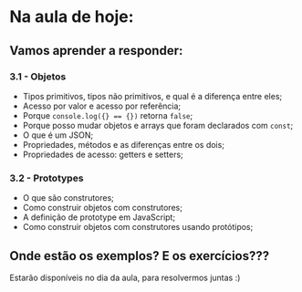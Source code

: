 # Na aula de hoje:

## Vamos aprender a responder:

### 3.1 - Objetos
- Tipos primitivos, tipos não primitivos, e qual é a diferença entre eles;
- Acesso por valor e acesso por referência;
- Porque `console.log({} == {})` retorna `false`;
- Porque posso mudar objetos e arrays que foram declarados com `const`;
- O que é um JSON;
- Propriedades, métodos e as diferenças entre os dois;
- Propriedades de acesso: getters e setters;


### 3.2 - Prototypes
- O que são construtores;
- Como construir objetos com construtores;
- A definição de prototype em JavaScript;
- Como construir objetos com construtores usando protótipos;

## Onde estão os exemplos? E os exercícios???
 Estarão disponíveis no dia da aula, para resolvermos juntas :)
